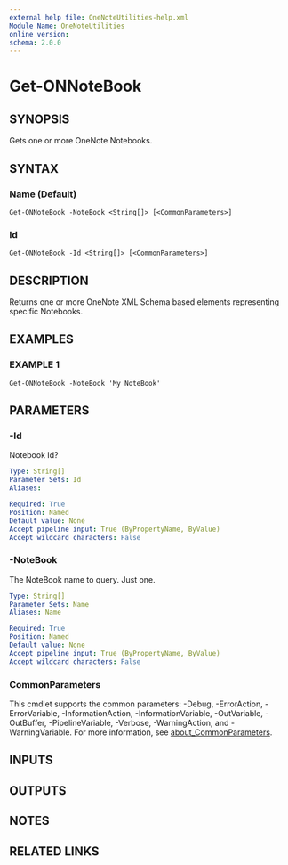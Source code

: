 ```yaml
---
external help file: OneNoteUtilities-help.xml
Module Name: OneNoteUtilities
online version:
schema: 2.0.0
---
```


# Get-ONNoteBook

## SYNOPSIS
Gets one or more OneNote Notebooks.

## SYNTAX

### Name (Default)
```
Get-ONNoteBook -NoteBook <String[]> [<CommonParameters>]
```

### Id
```
Get-ONNoteBook -Id <String[]> [<CommonParameters>]
```

## DESCRIPTION
Returns one or more OneNote XML Schema based elements representing specific Notebooks.

## EXAMPLES

### EXAMPLE 1
```
Get-ONNoteBook -NoteBook 'My NoteBook'
```

## PARAMETERS

### -Id
Notebook Id?

```yaml
Type: String[]
Parameter Sets: Id
Aliases:

Required: True
Position: Named
Default value: None
Accept pipeline input: True (ByPropertyName, ByValue)
Accept wildcard characters: False
```

### -NoteBook
The NoteBook name to query.
Just one.

```yaml
Type: String[]
Parameter Sets: Name
Aliases: Name

Required: True
Position: Named
Default value: None
Accept pipeline input: True (ByPropertyName, ByValue)
Accept wildcard characters: False
```

### CommonParameters
This cmdlet supports the common parameters: -Debug, -ErrorAction, -ErrorVariable, -InformationAction, -InformationVariable, -OutVariable, -OutBuffer, -PipelineVariable, -Verbose, -WarningAction, and -WarningVariable. For more information, see [about_CommonParameters](http://go.microsoft.com/fwlink/?LinkID=113216).

## INPUTS

## OUTPUTS

## NOTES

## RELATED LINKS
